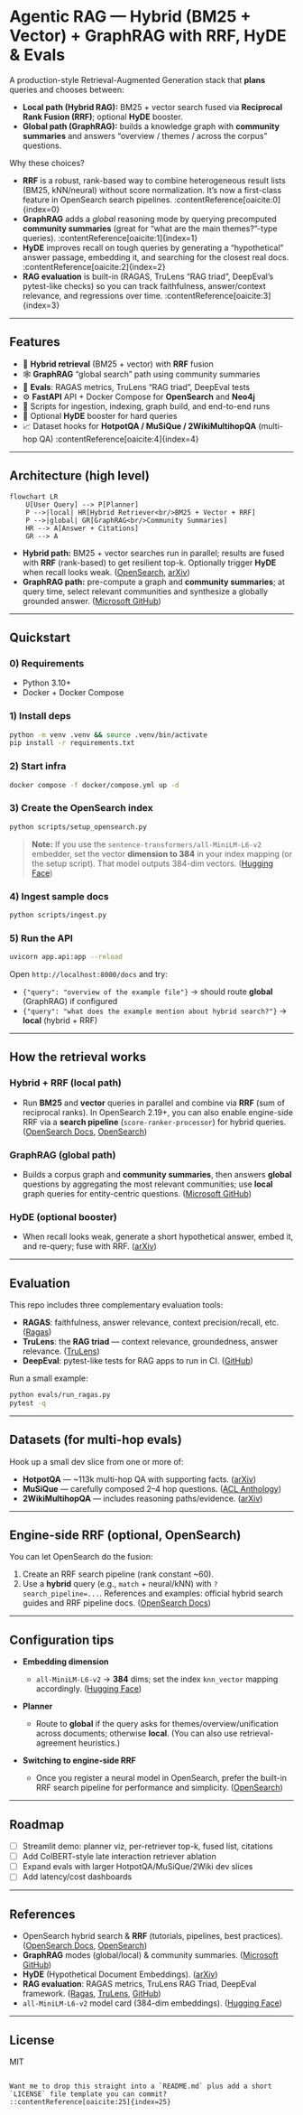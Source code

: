 # Agentic RAG — Hybrid (BM25 + Vector) + GraphRAG with RRF, HyDE & Evals

A production-style Retrieval-Augmented Generation stack that **plans** queries and chooses between:
- **Local path (Hybrid RAG):** BM25 + vector search fused via **Reciprocal Rank Fusion (RRF)**; optional **HyDE** booster.
- **Global path (GraphRAG):** builds a knowledge graph with **community summaries** and answers “overview / themes / across the corpus” questions.

Why these choices?
- **RRF** is a robust, rank-based way to combine heterogeneous result lists (BM25, kNN/neural) without score normalization. It’s now a first-class feature in OpenSearch search pipelines. :contentReference[oaicite:0]{index=0}  
- **GraphRAG** adds a *global* reasoning mode by querying precomputed **community summaries** (great for “what are the main themes?”-type queries). :contentReference[oaicite:1]{index=1}  
- **HyDE** improves recall on tough queries by generating a “hypothetical” answer passage, embedding it, and searching for the closest real docs. :contentReference[oaicite:2]{index=2}  
- **RAG evaluation** is built-in (RAGAS, TruLens “RAG triad”, DeepEval’s pytest-like checks) so you can track faithfulness, answer/context relevance, and regressions over time. :contentReference[oaicite:3]{index=3}

---

## Features

- 🔎 **Hybrid retrieval** (BM25 + vector) with **RRF** fusion  
- 🕸️ **GraphRAG** “global search” path using community summaries  
- 🧪 **Evals**: RAGAS metrics, TruLens “RAG triad”, DeepEval tests  
- ⚙️ **FastAPI** API + Docker Compose for **OpenSearch** and **Neo4j**  
- 🧰 Scripts for ingestion, indexing, graph build, and end-to-end runs  
- 🧯 Optional **HyDE** booster for hard queries  
- 📈 Dataset hooks for **HotpotQA / MuSiQue / 2WikiMultihopQA** (multi-hop QA) :contentReference[oaicite:4]{index=4}

---

## Architecture (high level)

```mermaid
flowchart LR
    U[User Query] --> P[Planner]
    P -->|local| HR[Hybrid Retriever<br/>BM25 + Vector + RRF]
    P -->|global| GR[GraphRAG<br/>Community Summaries]
    HR --> A[Answer + Citations]
    GR --> A
````

* **Hybrid path:** BM25 + vector searches run in parallel; results are fused with **RRF** (rank-based) to get resilient top-k. Optionally trigger **HyDE** when recall looks weak. ([OpenSearch][1], [arXiv][2])
* **GraphRAG path:** pre-compute a graph and **community summaries**; at query time, select relevant communities and synthesize a globally grounded answer. ([Microsoft GitHub][3])

---

## Quickstart

### 0) Requirements

* Python 3.10+
* Docker + Docker Compose

### 1) Install deps

```bash
python -m venv .venv && source .venv/bin/activate
pip install -r requirements.txt
```

### 2) Start infra

```bash
docker compose -f docker/compose.yml up -d
```

### 3) Create the OpenSearch index

```bash
python scripts/setup_opensearch.py
```

> **Note:** If you use the `sentence-transformers/all-MiniLM-L6-v2` embedder, set the vector **dimension to 384** in your index mapping (or the setup script). That model outputs 384-dim vectors. ([Hugging Face][4])

### 4) Ingest sample docs

```bash
python scripts/ingest.py
```

### 5) Run the API

```bash
uvicorn app.api:app --reload
```

Open `http://localhost:8000/docs` and try:

* `{"query": "overview of the example file"}` → should route **global** (GraphRAG) if configured
* `{"query": "what does the example mention about hybrid search?"}` → **local** (hybrid + RRF)

---

## How the retrieval works

### Hybrid + RRF (local path)

* Run **BM25** and **vector** queries in parallel and combine via **RRF** (sum of reciprocal ranks). In OpenSearch 2.19+, you can also enable engine-side RRF via a **search pipeline** (`score-ranker-processor`) for hybrid queries. ([OpenSearch Docs][5], [OpenSearch][6])

### GraphRAG (global path)

* Builds a corpus graph and **community summaries**, then answers **global** questions by aggregating the most relevant communities; use **local** graph queries for entity-centric questions. ([Microsoft GitHub][3])

### HyDE (optional booster)

* When recall looks weak, generate a short hypothetical answer, embed it, and re-query; fuse with RRF. ([arXiv][2])

---

## Evaluation

This repo includes three complementary evaluation tools:

* **RAGAS**: faithfulness, answer relevance, context precision/recall, etc. ([Ragas][7])
* **TruLens**: the **RAG triad** — context relevance, groundedness, answer relevance. ([TruLens][8])
* **DeepEval**: pytest-like tests for RAG apps to run in CI. ([GitHub][9])

Run a small example:

```bash
python evals/run_ragas.py
pytest -q
```

---

## Datasets (for multi-hop evals)

Hook up a small dev slice from one or more of:

* **HotpotQA** — \~113k multi-hop QA with supporting facts. ([arXiv][10])
* **MuSiQue** — carefully composed 2–4 hop questions. ([ACL Anthology][11])
* **2WikiMultihopQA** — includes reasoning paths/evidence. ([arXiv][12])

---

## Engine-side RRF (optional, OpenSearch)

You can let OpenSearch do the fusion:

1. Create an RRF search pipeline (rank constant \~60).
2. Use a **hybrid** query (e.g., `match` + neural/kNN) with `?search_pipeline=...`.
   References and examples: official hybrid search guides and RRF pipeline docs. ([OpenSearch Docs][13])

---

## Configuration tips

* **Embedding dimension**

  * `all-MiniLM-L6-v2` → **384** dims; set the index `knn_vector` mapping accordingly. ([Hugging Face][4])
* **Planner**

  * Route to **global** if the query asks for themes/overview/unification across documents; otherwise **local**. (You can also use retrieval-agreement heuristics.)
* **Switching to engine-side RRF**

  * Once you register a neural model in OpenSearch, prefer the built-in RRF search pipeline for performance and simplicity. ([OpenSearch][6])

---

## Roadmap

* [ ] Streamlit demo: planner viz, per-retriever top-k, fused list, citations
* [ ] Add ColBERT-style late interaction retriever ablation
* [ ] Expand evals with larger HotpotQA/MuSiQue/2Wiki dev slices
* [ ] Add latency/cost dashboards

---

## References

* OpenSearch hybrid search & **RRF** (tutorials, pipelines, best practices). ([OpenSearch Docs][5], [OpenSearch][1])
* **GraphRAG** modes (global/local) & community summaries. ([Microsoft GitHub][3])
* **HyDE** (Hypothetical Document Embeddings). ([arXiv][2])
* **RAG evaluation**: RAGAS metrics, TruLens RAG Triad, DeepEval framework. ([Ragas][7], [TruLens][8], [GitHub][9])
* `all-MiniLM-L6-v2` model card (384-dim embeddings). ([Hugging Face][4])

---

## License

MIT

```

Want me to drop this straight into a `README.md` plus add a short `LICENSE` file template you can commit?
::contentReference[oaicite:25]{index=25}
```

[1]: https://opensearch.org/blog/building-effective-hybrid-search-in-opensearch-techniques-and-best-practices/?utm_source=chatgpt.com "Building effective hybrid search in OpenSearch"
[2]: https://arxiv.org/abs/2212.10496?utm_source=chatgpt.com "Precise Zero-Shot Dense Retrieval without Relevance Labels"
[3]: https://microsoft.github.io/graphrag/?utm_source=chatgpt.com "Welcome - GraphRAG"
[4]: https://huggingface.co/sentence-transformers/all-MiniLM-L6-v2?utm_source=chatgpt.com "sentence-transformers/all-MiniLM-L6-v2"
[5]: https://docs.opensearch.org/latest/tutorials/vector-search/neural-search-tutorial/?utm_source=chatgpt.com "Getting started with semantic and hybrid search"
[6]: https://opensearch.org/blog/introducing-reciprocal-rank-fusion-hybrid-search/?utm_source=chatgpt.com "Introducing reciprocal rank fusion for hybrid search"
[7]: https://docs.ragas.io/en/v0.1.21/concepts/metrics/?utm_source=chatgpt.com "Metrics"
[8]: https://www.trulens.org/getting_started/core_concepts/rag_triad/?utm_source=chatgpt.com "RAG Triad"
[9]: https://github.com/confident-ai/deepeval?utm_source=chatgpt.com "confident-ai/deepeval: The LLM Evaluation Framework"
[10]: https://arxiv.org/abs/1809.09600?utm_source=chatgpt.com "HotpotQA: A Dataset for Diverse, Explainable Multi-hop Question Answering"
[11]: https://aclanthology.org/2022.tacl-1.31/?utm_source=chatgpt.com "♫ MuSiQue: Multihop Questions via Single-hop ..."
[12]: https://arxiv.org/abs/2011.01060?utm_source=chatgpt.com "Constructing A Multi-hop QA Dataset for Comprehensive Evaluation of Reasoning Steps"
[13]: https://docs.opensearch.org/latest/vector-search/ai-search/hybrid-search/index/?utm_source=chatgpt.com "Hybrid search"
